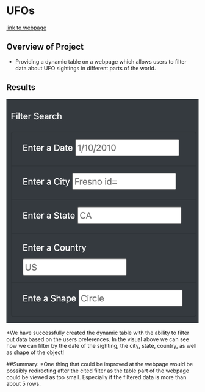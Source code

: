 # UFOs

[link to webpage](https://luis-zavalaa.github.io/UFOs/)

## Overview of Project
* Providing a dynamic table on a webpage which allows users to filter data about UFO sightings in different parts of the world.

## Results

![filters](./images/filters.png)

*We have successfully created the dynamic table with the ability to filter out data based on the users preferences. In the visual above we can see how we can filter by the date of the sighting, the city, state, country, as well as shape of the object!

##Summary: 
*One thing that could be improved at the webpage would be possibly redirecting after the cited filter as the table part of the webpage could be viewed as too small. Especially if the filtered data is more than about 5 rows.
